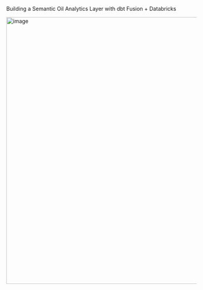 Building a Semantic Oil Analytics Layer with dbt Fusion + Databricks

<img width="1198" height="708" alt="image" src="https://github.com/user-attachments/assets/8a45a13f-e86d-4bf4-9058-b7271755d80d" />
